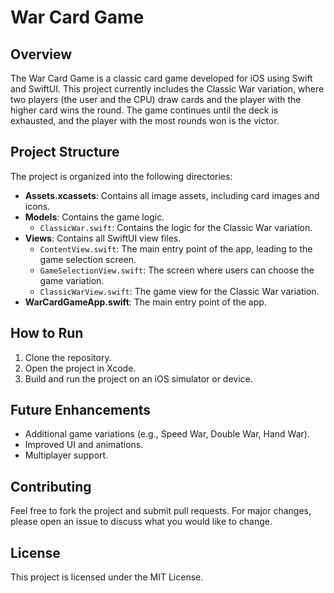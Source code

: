 # War Card Game

## Overview
The War Card Game is a classic card game developed for iOS using Swift and SwiftUI. This project currently includes the Classic War variation, where two players (the user and the CPU) draw cards and the player with the higher card wins the round. The game continues until the deck is exhausted, and the player with the most rounds won is the victor.

## Project Structure
The project is organized into the following directories:

- **Assets.xcassets**: Contains all image assets, including card images and icons.
- **Models**: Contains the game logic.
  - `ClassicWar.swift`: Contains the logic for the Classic War variation.
- **Views**: Contains all SwiftUI view files.
  - `ContentView.swift`: The main entry point of the app, leading to the game selection screen.
  - `GameSelectionView.swift`: The screen where users can choose the game variation.
  - `ClassicWarView.swift`: The game view for the Classic War variation.
- **WarCardGameApp.swift**: The main entry point of the app.

## How to Run
1. Clone the repository.
2. Open the project in Xcode.
3. Build and run the project on an iOS simulator or device.

## Future Enhancements
- Additional game variations (e.g., Speed War, Double War, Hand War).
- Improved UI and animations.
- Multiplayer support.

## Contributing
Feel free to fork the project and submit pull requests. For major changes, please open an issue to discuss what you would like to change.

## License
This project is licensed under the MIT License.
